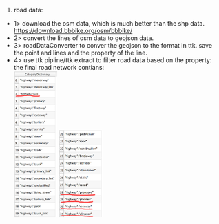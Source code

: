 1. road data: 
- 1> download the osm data, which is much better than the shp data. https://download.bbbike.org/osm/bbbike/
- 2> convert the lines of osm data to geojson data.
- 3> roadDataConverter to conver the geojson to the format in ttk. save the point and lines and the property of the line.
- 4> use ttk pipline/ttk extract to filter road data based on the property: the final road network contians: </br>
<img src = "./images/attribute1.png" width = 100> <img src = "./images/attr2.png" width = 100>
